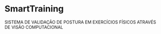 # SmartTraining
 SISTEMA DE VALIDAÇÃO DE POSTURA EM EXERCÍCIOS FÍSICOS ATRAVÉS DE VISÃO COMPUTACIONAL
